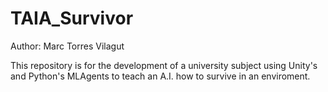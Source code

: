 # TAIA_Survivor
Author: Marc Torres Vilagut

This repository is for the development of a university subject using Unity's and Python's MLAgents to teach an A.I. how to survive in an enviroment.
